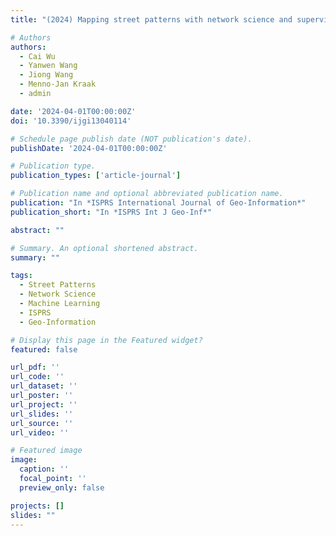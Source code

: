 ```yaml
---
title: "(2024) Mapping street patterns with network science and supervised machine learning. ISPRS International Journal of Geo-Information, 13(4), 114"

# Authors
authors:
  - Cai Wu
  - Yanwen Wang
  - Jiong Wang
  - Menno-Jan Kraak
  - admin

date: '2024-04-01T00:00:00Z'
doi: '10.3390/ijgi13040114'

# Schedule page publish date (NOT publication's date).
publishDate: '2024-04-01T00:00:00Z'

# Publication type.
publication_types: ['article-journal']

# Publication name and optional abbreviated publication name.
publication: "In *ISPRS International Journal of Geo-Information*"
publication_short: "In *ISPRS Int J Geo-Inf*"

abstract: ""

# Summary. An optional shortened abstract.
summary: ""

tags:
  - Street Patterns
  - Network Science
  - Machine Learning
  - ISPRS
  - Geo-Information

# Display this page in the Featured widget?
featured: false

url_pdf: ''
url_code: ''
url_dataset: ''
url_poster: ''
url_project: ''
url_slides: ''
url_source: ''
url_video: ''

# Featured image
image:
  caption: ''
  focal_point: ''
  preview_only: false

projects: []
slides: ""
---
```

